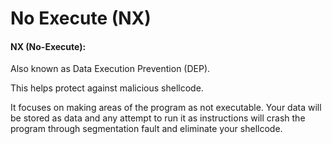 # No Execute (NX)

#### NX (No-Execute):

Also known as Data Execution Prevention (DEP).

This helps protect against malicious shellcode.

It focuses on making areas of the program as not executable. Your data will be stored as data and any attempt to run it as instructions will crash the program through segmentation fault and eliminate your shellcode.&#x20;
